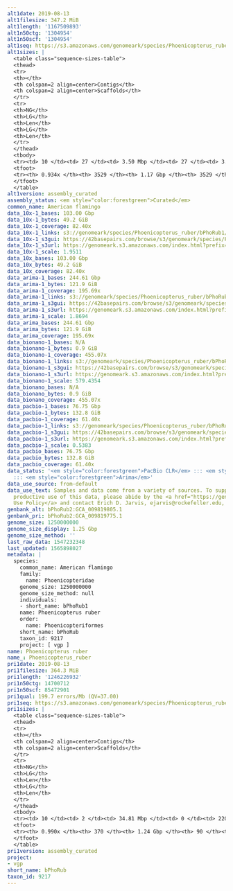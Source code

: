 ```yaml
---
alt1date: 2019-08-13
alt1filesize: 347.2 MiB
alt1length: '1167509893'
alt1n50ctg: '1304954'
alt1n50scf: '1304954'
alt1seq: https://s3.amazonaws.com/genomeark/species/Phoenicopterus_ruber/bPhoRub1/assembly_curated/bPhoRub1.alt.cur.20190813.fasta.gz
alt1sizes: |
  <table class="sequence-sizes-table">
  <thead>
  <tr>
  <th></th>
  <th colspan=2 align=center>Contigs</th>
  <th colspan=2 align=center>Scaffolds</th>
  </tr>
  <tr>
  <th>NG</th>
  <th>LG</th>
  <th>Len</th>
  <th>LG</th>
  <th>Len</th>
  </tr>
  </thead>
  <tbody>
  <tr><td> 10 </td><td> 27 </td><td> 3.50 Mbp </td><td> 27 </td><td> 3.50 Mbp </td></tr><tr><td> 20 </td><td> 69 </td><td> 2.67 Mbp </td><td> 69 </td><td> 2.67 Mbp </td></tr><tr><td> 30 </td><td> 122 </td><td> 2.11 Mbp </td><td> 122 </td><td> 2.11 Mbp </td></tr><tr><td> 40 </td><td> 189 </td><td> 1.68 Mbp </td><td> 189 </td><td> 1.68 Mbp </td></tr><tr style="background-color:#cccccc;"><td> 50 </td><td> 274 </td><td> 1.30 Mbp </td><td> 274 </td><td> 1.30 Mbp </td></tr><tr><td> 60 </td><td> 382 </td><td> 1.02 Mbp </td><td> 382 </td><td> 1.02 Mbp </td></tr><tr><td> 70 </td><td> 534 </td><td> 0.65 Mbp </td><td> 534 </td><td> 0.65 Mbp </td></tr><tr><td> 80 </td><td> 809 </td><td> 308.95 Kbp </td><td> 809 </td><td> 308.95 Kbp </td></tr><tr><td> 90 </td><td> 2014 </td><td> 46.63 Kbp </td><td> 2014 </td><td> 46.63 Kbp </td></tr><tr><td> 100 </td><td> 0 </td><td>  </td><td> 0 </td><td>  </td></tr></tbody>
  <tfoot>
  <tr><th> 0.934x </th><th> 3529 </th><th> 1.17 Gbp </th><th> 3529 </th><th> 1.17 Gbp </th></tr>
  </tfoot>
  </table>
alt1version: assembly_curated
assembly_status: <em style="color:forestgreen">Curated</em>
common_name: American flamingo
data_10x-1_bases: 103.00 Gbp
data_10x-1_bytes: 49.2 GiB
data_10x-1_coverage: 82.40x
data_10x-1_links: s3://genomeark/species/Phoenicopterus_ruber/bPhoRub1/genomic_data/10x/<br>
data_10x-1_s3gui: https://42basepairs.com/browse/s3/genomeark/species/Phoenicopterus_ruber/bPhoRub1/genomic_data/10x/
data_10x-1_s3url: https://genomeark.s3.amazonaws.com/index.html?prefix=species/Phoenicopterus_ruber/bPhoRub1/genomic_data/10x/
data_10x-1_scale: 1.9511
data_10x_bases: 103.00 Gbp
data_10x_bytes: 49.2 GiB
data_10x_coverage: 82.40x
data_arima-1_bases: 244.61 Gbp
data_arima-1_bytes: 121.9 GiB
data_arima-1_coverage: 195.69x
data_arima-1_links: s3://genomeark/species/Phoenicopterus_ruber/bPhoRub1/genomic_data/arima/<br>
data_arima-1_s3gui: https://42basepairs.com/browse/s3/genomeark/species/Phoenicopterus_ruber/bPhoRub1/genomic_data/arima/
data_arima-1_s3url: https://genomeark.s3.amazonaws.com/index.html?prefix=species/Phoenicopterus_ruber/bPhoRub1/genomic_data/arima/
data_arima-1_scale: 1.8694
data_arima_bases: 244.61 Gbp
data_arima_bytes: 121.9 GiB
data_arima_coverage: 195.69x
data_bionano-1_bases: N/A
data_bionano-1_bytes: 0.9 GiB
data_bionano-1_coverage: 455.07x
data_bionano-1_links: s3://genomeark/species/Phoenicopterus_ruber/bPhoRub1/genomic_data/bionano/<br>
data_bionano-1_s3gui: https://42basepairs.com/browse/s3/genomeark/species/Phoenicopterus_ruber/bPhoRub1/genomic_data/bionano/
data_bionano-1_s3url: https://genomeark.s3.amazonaws.com/index.html?prefix=species/Phoenicopterus_ruber/bPhoRub1/genomic_data/bionano/
data_bionano-1_scale: 579.4354
data_bionano_bases: N/A
data_bionano_bytes: 0.9 GiB
data_bionano_coverage: 455.07x
data_pacbio-1_bases: 76.75 Gbp
data_pacbio-1_bytes: 132.8 GiB
data_pacbio-1_coverage: 61.40x
data_pacbio-1_links: s3://genomeark/species/Phoenicopterus_ruber/bPhoRub1/genomic_data/pacbio/<br>
data_pacbio-1_s3gui: https://42basepairs.com/browse/s3/genomeark/species/Phoenicopterus_ruber/bPhoRub1/genomic_data/pacbio/
data_pacbio-1_s3url: https://genomeark.s3.amazonaws.com/index.html?prefix=species/Phoenicopterus_ruber/bPhoRub1/genomic_data/pacbio/
data_pacbio-1_scale: 0.5383
data_pacbio_bases: 76.75 Gbp
data_pacbio_bytes: 132.8 GiB
data_pacbio_coverage: 61.40x
data_status: '<em style="color:forestgreen">PacBio CLR</em> ::: <em style="color:forestgreen">10x</em>
  ::: <em style="color:forestgreen">Arima</em>'
data_use_source: from-default
data_use_text: Samples and data come from a variety of sources. To support fair and
  productive use of this data, please abide by the <a href="https://genome10k.soe.ucsc.edu/data-use-policies/">Data
  Use Policy</a> and contact Erich D. Jarvis, ejarvis@rockefeller.edu, with any questions.
genbank_alt: bPhoRub2:GCA_009819805.1
genbank_pri: bPhoRub2:GCA_009819775.1
genome_size: 1250000000
genome_size_display: 1.25 Gbp
genome_size_method: ''
last_raw_data: 1547232348
last_updated: 1565898027
metadata: |
  species:
    common_name: American flamingo
    family:
      name: Phoenicopteridae
    genome_size: 1250000000
    genome_size_method: null
    individuals:
    - short_name: bPhoRub1
    name: Phoenicopterus ruber
    order:
      name: Phoenicopteriformes
    short_name: bPhoRub
    taxon_id: 9217
    project: [ vgp ]
name: Phoenicopterus ruber
name_: Phoenicopterus_ruber
pri1date: 2019-08-13
pri1filesize: 364.3 MiB
pri1length: '1246226932'
pri1n50ctg: 14700712
pri1n50scf: 85472901
pri1qual: 199.7 errors/Mb (QV=37.00)
pri1seq: https://s3.amazonaws.com/genomeark/species/Phoenicopterus_ruber/bPhoRub1/assembly_curated/bPhoRub1.pri.cur.20190813.fasta.gz
pri1sizes: |
  <table class="sequence-sizes-table">
  <thead>
  <tr>
  <th></th>
  <th colspan=2 align=center>Contigs</th>
  <th colspan=2 align=center>Scaffolds</th>
  </tr>
  <tr>
  <th>NG</th>
  <th>LG</th>
  <th>Len</th>
  <th>LG</th>
  <th>Len</th>
  </tr>
  </thead>
  <tbody>
  <tr><td> 10 </td><td> 2 </td><td> 34.81 Mbp </td><td> 0 </td><td> 220.92 Mbp </td></tr><tr><td> 20 </td><td> 6 </td><td> 28.88 Mbp </td><td> 1 </td><td> 171.13 Mbp </td></tr><tr><td> 30 </td><td> 11 </td><td> 20.53 Mbp </td><td> 1 </td><td> 171.13 Mbp </td></tr><tr><td> 40 </td><td> 18 </td><td> 17.49 Mbp </td><td> 2 </td><td> 128.78 Mbp </td></tr><tr style="background-color:#cccccc;"><td> 50 </td><td> 25 </td><td style="background-color:#88ff88;"> 14.70 Mbp </td><td> 4 </td><td style="background-color:#88ff88;"> 85.47 Mbp </td></tr><tr><td> 60 </td><td> 35 </td><td> 11.73 Mbp </td><td> 5 </td><td> 72.97 Mbp </td></tr><tr><td> 70 </td><td> 48 </td><td> 8.36 Mbp </td><td> 8 </td><td> 36.88 Mbp </td></tr><tr><td> 80 </td><td> 65 </td><td> 5.45 Mbp </td><td> 12 </td><td> 25.17 Mbp </td></tr><tr><td> 90 </td><td> 100 </td><td> 2.07 Mbp </td><td> 18 </td><td> 17.03 Mbp </td></tr><tr><td> 100 </td><td> 0 </td><td>  </td><td> 0 </td><td>  </td></tr></tbody>
  <tfoot>
  <tr><th> 0.990x </th><th> 370 </th><th> 1.24 Gbp </th><th> 90 </th><th> 1.25 Gbp </th></tr>
  </tfoot>
  </table>
pri1version: assembly_curated
project:
- vgp
short_name: bPhoRub
taxon_id: 9217
---
```

